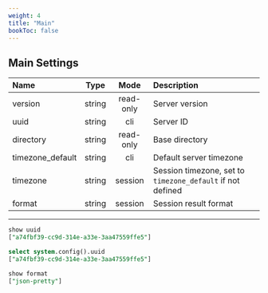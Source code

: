 ```yaml
---
weight: 4
title: "Main"
bookToc: false
---
```


## Main Settings

| Name              | Type     | Mode      | Description |
| :---------------- | :------: | :----:    | :---- |
| version           |  string  | read-only | Server version |
| uuid              |  string  | cli       | Server ID |
| directory         |  string  | read-only | Base directory |
| timezone_default  |  string  | cli       | Default server timezone |
| timezone          |  string  | session   | Session timezone, set to `timezone_default` if not defined |
| format            |  string  | session   | Session result format |

---

```SQL
show uuid
["a74fbf39-cc9d-314e-a33e-3aa47559ffe5"]

select system.config().uuid
["a74fbf39-cc9d-314e-a33e-3aa47559ffe5"]

show format
["json-pretty"]
```
